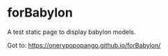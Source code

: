 # forBabylon

A test static page to display babylon models.

Got to: https://onerypopopango.github.io/forBabylon/
